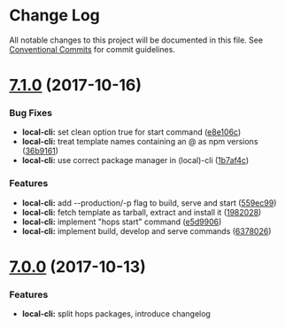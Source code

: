 # Change Log

All notable changes to this project will be documented in this file.
See [Conventional Commits](https://conventionalcommits.org) for commit guidelines.

<a name="7.1.0"></a>
# [7.1.0](https://github.com/xing/hops/compare/v1.0.0-beta.10...v7.1.0) (2017-10-16)


### Bug Fixes

* **local-cli:** set clean option true for start command ([e8e106c](https://github.com/xing/hops/commit/e8e106c))
* **local-cli:** treat template names containing an @ as npm versions ([36b9161](https://github.com/xing/hops/commit/36b9161))
* **local-cli:** use correct package manager in (local)-cli ([1b7af4c](https://github.com/xing/hops/commit/1b7af4c))


### Features

* **local-cli:** add --production/-p flag to build, serve and start ([559ec99](https://github.com/xing/hops/commit/559ec99))
* **local-cli:** fetch template as tarball, extract and install it ([1982028](https://github.com/xing/hops/commit/1982028))
* **local-cli:** implement "hops start" command ([e5d9906](https://github.com/xing/hops/commit/e5d9906))
* **local-cli:** implement build, develop and serve commands ([6378026](https://github.com/xing/hops/commit/6378026))




<a name="7.0.0"></a>
# [7.0.0](https://github.com/xing/hops/compare/v6.2.8...v7.0.0) (2017-10-13)


### Features

* **local-cli:** split hops packages, introduce changelog
